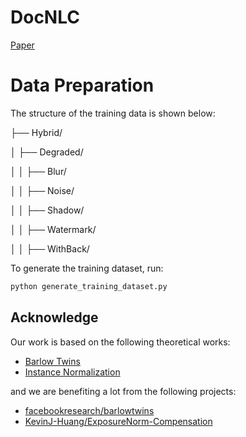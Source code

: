 # DocNLC

[Paper](https://drive.google.com/file/d/1F2K9PFLcK77QWtOweXbkV5SQKwxwUTV2/view?usp=sharing) 
# Data Preparation
The structure of the training data is shown below:

├── Hybrid/

│   ├── Degraded/

│   │   ├── Blur/

│   │   ├── Noise/

│   │   ├── Shadow/

│   │   ├── Watermark/

│   │   ├── WithBack/

To generate the training dataset, run:
```python
python generate_training_dataset.py
```

## Acknowledge
Our work is based on the following theoretical works:
- [Barlow Twins](https://proceedings.mlr.press/v139/zbontar21a.html)
- [Instance Normalization](https://openaccess.thecvf.com/content_iccv_2017/html/Huang_Arbitrary_Style_Transfer_ICCV_2017_paper.html)

and we are benefiting a lot from the following projects:
- [facebookresearch/barlowtwins](https://github.com/facebookresearch/barlowtwins)
- [KevinJ-Huang/ExposureNorm-Compensation](https://github.com/KevinJ-Huang/ExposureNorm-Compensation)
